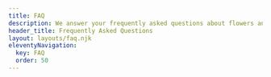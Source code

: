 ```yaml
---
title: FAQ
description: We answer your frequently asked questions about flowers and the best way to care for them.
header_title: Frequently Asked Questions
layout: layouts/faq.njk
eleventyNavigation:
  key: FAQ
  order: 50
---
```

